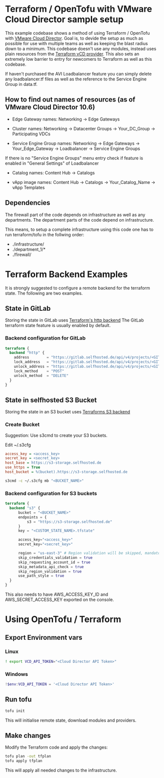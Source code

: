 # Terraform / OpenTofu with VMware Cloud Director sample setup

This example codebase shows a method of using Terraform / OpenTofu with [VMware Cloud Director](https://www.vmware.com/products/cloud-infrastructure/cloud-director).
Goal is, to devide the setup as much as possible for use with multiple teams as well as keeping the blast radius down to a minimum.
This codebase doesn't use any modules, instead uses plain resources from the [Terraform vCD provider](https://registry.terraform.io/providers/vmware/vcd/latest/docs).
This also sets an extremely low barrier to entry for newcomers to Terraform as well as this codebase.

If haven't purchased the AVI Loadbalancer feature you can simply delete any loadbalancer.tf files as well as the reference to the Service Engine Group in data.tf.

## How to find out names of resources (as of VMware Cloud Director 10.6)
* Edge Gateway names:
Networking -> Edge Gateways

* Cluster names:
Networking -> Datacenter Groups -> Your_DC_Group -> Participating VDCs

* Service Engine Group names:
Networking -> Edge Gateways -> Your_Edge_Gateway -> Loadbalancer -> Service Engine Groups

If there is no "Service Engine Groups" menu entry check if feature is enabled in "General Settings" of Loadbalancer

* Catalog names:
Content Hub -> Catalogs

* vApp image names:
Content Hub -> Catalogs -> Your_Catalog_Name -> vApp Templates

## Dependencies

The firewall part of the code depends on infrastructure as well as any departments.
The department parts of the code depend on infrastructure.

This means, to setup a complete infrastructure using this code one has to run terraform/tofu in the follwing order:

- ./infrastructure/
- ./department_1/*
- ./firewall/

# Terraform Backend Examples

It is strongly suggested to configure a remote backend for the terraform state.
The following are two examples.

## State in GitLab

Storing the state in GitLab uses [Terraform's http backend](https://developer.hashicorp.com/terraform/language/backend/http)
The GitLab terraform state feature is usually enabled by default.

### Backend configuration for GitLab

```terraform
terraform {
  backend "http" {
    address        = "https://gitlab.selfhosted.de/api/v4/projects/<GITLAB_PROJECT_ID>/terraform/state/<CUSTOM_STATE_NAME>"
    lock_address   = "https://gitlab.selfhosted.de/api/v4/projects/<GITLAB_PROJECT_ID>/terraform/state/<CUSTOM_STATE_NAME>/lock"
    unlock_address = "https://gitlab.selfhosted.de/api/v4/projects/<GITLAB_PROJECT_ID>/terraform/state/<CUSTOM_STATE_NAME>/lock"
    lock_method    = "POST"
    unlock_method  = "DELETE"
  }
}
```

## State in selfhosted S3 Bucket

Storing the state in an S3 bucket uses [Terraforms S3 backend](https://developer.hashicorp.com/terraform/language/backend/s3)

### Create Bucket

Suggestion: Use s3cmd to create your S3 buckets.

Edit ~/.s3cfg

```ini
access_key = <access_key>
secret_key = <secret_key>
host_base = https://s3-storage.selfhosted.de
use_https = True
host_bucket = %(bucket).https://s3-storage.selfhosted.de
```
```bash
s3cmd -c ~/.s3cfg mb "<BUCKET_NAME>"
```

### Backend configuration for S3 buckets

```terraform
terraform {
  backend "s3" {
      bucket = "<BUCKET_NAME>"
      endpoints = {
          s3 = "https://s3-storage.selfhosted.de"
      }
      key = "<CUSTOM_STATE_NAME>.tfstate"

      access_key="<access_key>"
      secret_key="<secret_key>"

      region = "us-east-3" # Region validation will be skipped, mandatory parameter
      skip_credentials_validation = true
      skip_requesting_account_id = true
      skip_metadata_api_check = true
      skip_region_validation = true
      use_path_style = true
  }
}
```

This also needs to have AWS_ACCESS_KEY_ID and AWS_SECRET_ACCESS_KEY exported on the console.

# Using OpenTofu / Terraform

## Export Environment vars

### Linux

```bash
! export VCD_API_TOKEN="<Cloud Director API Token>"
```

### Windows

```powershell
!$env:VCD_API_TOKEN = '<Cloud Director API Token>'
```

## Run tofu

```bash
tofu init
```

This will initialise remote state, download modules and providers.

## Make changes

Modify the Terraform code and apply the changes:

```bash
tofu plan -out tfplan
tofu apply tfplan
```

This will apply all needed changes to the infrastructure.
